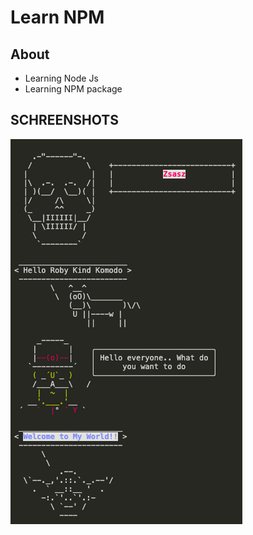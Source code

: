 # Learn NPM

## About

- Learning Node Js
- Learning NPM package

## SCHREENSHOTS

![index.js](learn-npm.png)
